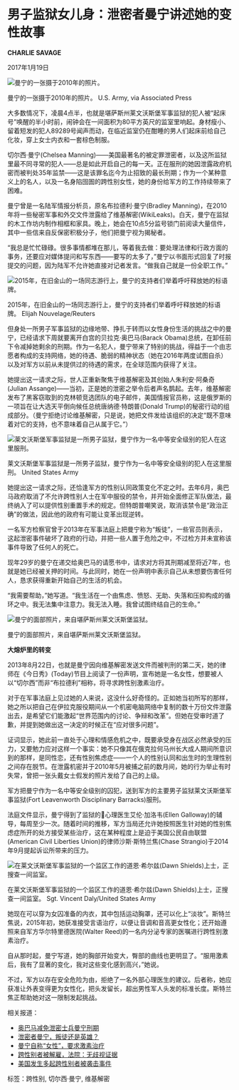 # 男子监狱女儿身：泄密者曼宁讲述她的变性故事

**CHARLIE SAVAGE**

2017年1月19日

![曼宁的一张摄于2010年的照片。](https://static01.nyt.com/images/2017/01/14/us/14manning-redux/14manning-redux-jumbo.jpg)

曼宁的一张摄于2010年的照片。 U.S. Army, via Associated Press

大多数情况下，凌晨4点半，也就是堪萨斯州莱文沃斯堡军事监狱的犯人被“起床号”唤醒的半小时前，闹钟会在一间面积为80平方英尺的监室里响起。身材瘦小、留着短发的犯人89289号闻声而动，在临近监室仍在酣睡的男人们起床前给自己化妆，穿上女士内衣和一套棕色制服。

切尔西·曼宁(Chelsea Manning)——美国最著名的被定罪泄密者，以及这所监狱里最不同寻常的犯人——总是如此开启自己的每一天。正在服刑的她因泄露政府机密而被判处35年监禁——这是该罪名迄今为止招致的最长刑期；作为一个某种意义上的名人，以及一名身陷囹圄的跨性别女性，她的身份给军方的工作持续带来了困难。

曼宁曾是一名陆军情报分析员，原名布拉德利·曼宁(Bradley Manning)，在2010年将一些秘密军事和外交文件泄露给了维基解密(WikiLeaks)。白天，曼宁在监狱的木工作坊内制作相框和家具。晚上，她会在10点5分监号锁门前阅读大量信件，其中一些信来自反保密积极分子，他们把曼宁视为揭秘者。

“我总是忙忙碌碌。很多事情都堆在那儿，等着我去做：要处理法律和行政方面的事务，还要应对媒体提问和写东西——要写的太多了，”曼宁以书面形式回复了时报提交的问题，因为陆军不允许她直接对记者发言。“做我自己就是一份全职工作。”

![2015年，在旧金山的一场同志游行上，曼宁的支持者们举着呼吁释放她的标语牌。](https://static01.nyt.com/images/2017/01/13/us/14MANNING-7/13MANNING-7-master1050.jpg)

2015年，在旧金山的一场同志游行上，曼宁的支持者们举着呼吁释放她的标语牌。 Elijah Nouvelage/Reuters

但身处一所男子军事监狱的边缘地带、挣扎于转而以女性身份生活的挑战之中的曼宁，已经请求下周就要离开白宫的贝拉克·奥巴马(Barack Obama)总统，在卸任前下令减掉她剩余的刑期。作为一名犯人，曼宁带来了特别的挑战，得益于一个由志愿者构成的支持网络，她的待遇、脆弱的精神状态（她在2016年两度试图自杀）以及对军方以前从未提供过的待遇的需求，在全球范围内获得了关注。

她提出这一请求之际，世人正重新聚焦于维基解密及其创始人朱利安·阿桑奇(Julian Assange)——当初，正是她的泄密之举令后者声名鹊起。去年，维基解密发布了黑客窃取到的克林顿竞选团队的电子邮件，美国情报官员称，这是俄罗斯的一项旨在让大选天平倒向候任总统唐纳德·特朗普(Donald Trump)的秘密行动的组成部分。（曼宁拒绝讨论维基解密，只是说，她把文件发给该组织的决定“既不意味着对它的支持，也不意味着自己从属于它。”）

![莱文沃斯堡军事监狱是一所男子监狱，曼宁作为一名中等安全级别的犯人在这里服刑。](https://static01.nyt.com/images/2017/01/14/us/13MANNING-3/13MANNING-3-master1050.jpg)

莱文沃斯堡军事监狱是一所男子监狱，曼宁作为一名中等安全级别的犯人在这里服刑。 United States Army

她提出这一请求之际，还恰逢军方的性别认同政策变化不定之时。去年6月，奥巴马政府取消了不允许跨性别人士在军中服役的禁令，并开始全面修正军队做法，最终纳入了可以提供性别重置手术的规定。但特朗普嘲笑说，取消该禁令是“政治正确”的做法，因此他的政府有可能让变革出现逆转。

一名军方检察官曾于2013年在军事法庭上把曼宁称为“叛徒”，一些官员则表示，这起泄密事件破坏了政府的行动，并把一些人置于危险之中，不过检方并未宣称该事件导致了任何人的死亡。

现年29岁的曼宁在递交给奥巴马的请愿书中，请求对方将其刑期减至将近7年，也就是她已经被关押的时间。与此同时，她在一份声明中表示自己从未想要伤害任何人，恳求获得重新开始自己的生活的机会。

“我需要帮助，”她写道。“我生活在一个由焦虑、愤怒、无助、失落和压抑构成的循环之中。我无法集中注意力。我无法入睡。我曾试图终结自己的生命。”

![曼宁的面部照片，来自堪萨斯州莱文沃斯堡监狱。](https://static01.nyt.com/images/2017/01/13/us/13MANNING-6/13MANNING-6-jumbo.jpg)

曼宁的面部照片，来自堪萨斯州莱文沃斯堡监狱。

**大熔炉里的转变**

2013年8月22日，也就是曼宁因向维基解密发送文件而被判刑的第二天，她的律师在《今日秀》(Today)节目上阅读了一份声明，宣布她是一名女性，想要被人以“切尔西”而非“布拉德利”相称，将寻求跨性别激素治疗。

对于在军事法庭上见过她的人来说，这没什么好奇怪的。正如她当初所写的那样，她之所以把自己在伊拉克服役期间从一个机密电脑网络中复制的数十万份文件泄露出去，是希望它们能激起“世界范围内的讨论、争辩和改革”。但她在受审时道了歉，并提到她做出这一决定的时候正在“应对很多问题”。

证词显示，她此前一直处于心理和情感危机之中，既要承受身在战区必然承受的压力，又要勉力应对这样一个事实：她不只像其在俄克拉何马州长大成人期间所意识到的那样，是同性恋，还有性别焦虑症——一个人的性别认同和出生时的生理性别之间存在脱节。在泄露机密并于2010年5月被捕之前的数月间，她的行为举止有时失常，曾把一张头戴女士假发的照片发给了自己的上级。

军方把曼宁作为一名中等安全级别的囚犯，送到军方的主要男子监狱莱文沃斯堡军事监狱(Fort Leavenworth Disciplinary Barracks)服刑。

法庭文件显示，曼宁得到了监狱的心理医生艾伦·加洛韦(Ellen Galloway)的辅导，每周至少一次。随着时间的推移，军方当局还允许她按照医生针对她的性别焦虑症所开的处方接受某些治疗，这在某种程度上是迫于美国公民自由联盟(American Civil Liberties Union)的律师沙斯·斯特兰焦(Chase Strangio)于2014年9月提起诉讼所带来的压力。

![在莱文沃斯堡军事监狱的一个监区工作的道恩·希尔兹(Dawn Shields)上士，正搜查一间监室。](https://static01.nyt.com/images/2017/01/14/us/14MANNING-2/13MANNING-2-master1050.jpg)

在莱文沃斯堡军事监狱的一个监区工作的道恩·希尔兹(Dawn Shields)上士，正搜查一间监室。 Sgt. Vincent Daly/United States Army

她现在可以穿为女囚准备的内衣，其中包括运动胸罩，还可以化上“淡妆”。斯特兰焦说，2015年初，她获准接受言语治疗，以便让音调和音高更女性化；还开始遵照来自军方华尔特里德医院(Walter Reed)的一名内分泌专家的医嘱进行跨性别激素治疗。

自从那时起，曼宁写道，她的胸部开始变大，臀部的曲线也更明显了。“服用激素后，我有了显著的变化，我对这些变化感到高兴，”她说。

不过，军方以存在安全危险为由，拒绝了一名外部心理医生的建议。后者称，她应获准让外表变得更为女性化，把头发留长，超出男性军人头发的标准长度。斯特兰焦正帮助她对这一限制发起挑战。

相关报道：
*   [奥巴马减免泄密士兵曼宁刑期](https://cn.nytimes.com/world/20170118/obama-commutes-bulk-of-chelsea-mannings-sentence/)
*   [泄密者曼宁，叛徒还是英雄？](https://cn.nytimes.com/usa/20130605/c05manning/)
*   [曼宁自称“女性”，要求激素治疗](https://cn.nytimes.com/world/20130823/c23manning/)
*   [跨性别者被解雇，法院：无歧视证据](https://cn.nytimes.com/china/20170103/china-transgender-lawsuit/)
*   [美国发生多起跨性别者被袭击事件](https://cn.nytimes.com/readers-translation/20151120/c20transgender-reader/)

标签：跨性别, 切尔西·曼宁, 维基解密
